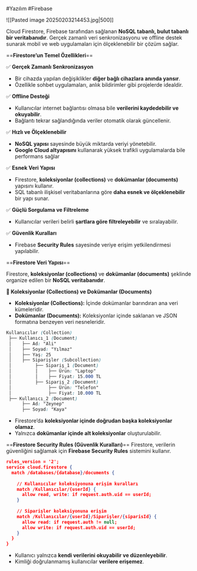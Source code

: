 #Yazılım #Firebase 


![[Pasted image 20250203214453.jpg|500]]


Cloud Firestore, Firebase tarafından sağlanan **NoSQL tabanlı, bulut tabanlı bir veritabanıdır**. Gerçek zamanlı veri senkronizasyonu ve offline destek sunarak mobil ve web uygulamaları için ölçeklenebilir bir çözüm sağlar.


==**Firestore’un Temel Özellikleri**==

✅ **Gerçek Zamanlı Senkronizasyon**

- Bir cihazda yapılan değişiklikler **diğer bağlı cihazlara anında yansır**.
- Özellikle sohbet uygulamaları, anlık bildirimler gibi projelerde idealdir.

✅ **Offline Desteği**

- Kullanıcılar internet bağlantısı olmasa bile **verilerini kaydedebilir ve okuyabilir**.
- Bağlantı tekrar sağlandığında veriler otomatik olarak güncellenir.

✅ **Hızlı ve Ölçeklenebilir**

- **NoSQL yapısı** sayesinde büyük miktarda veriyi yönetebilir.
- **Google Cloud altyapısını** kullanarak yüksek trafikli uygulamalarda bile performans sağlar

✅ **Esnek Veri Yapısı**

- Firestore, **koleksiyonlar (collections)** ve **dokümanlar (documents)** yapısını kullanır.
- SQL tabanlı ilişkisel veritabanlarına göre **daha esnek ve ölçeklenebilir** bir yapı sunar.

✅ **Güçlü Sorgulama ve Filtreleme**

- Kullanıcılar verileri belirli **şartlara göre filtreleyebilir** ve sıralayabilir.

✅ **Güvenlik Kuralları**

- Firebase **Security Rules** sayesinde veriye erişim yetkilendirmesi yapılabilir.


==**Firestore Veri Yapısı**==

Firestore, **koleksiyonlar (collections)** ve **dokümanlar (documents)** şeklinde organize edilen bir **NoSQL veritabanıdır**.


**📌 Koleksiyonlar (Collections) ve Dokümanlar (Documents)**
- **Koleksiyonlar (Collections):** İçinde dokümanlar barındıran ana veri kümeleridir.
- **Dokümanlar (Documents):** Koleksiyonlar içinde saklanan ve JSON formatına benzeyen veri nesneleridir.
```scss
Kullanıcılar (Collection)
 ├── Kullanıcı_1 (Document)
 │    ├── Ad: "Ali"
 │    ├── Soyad: "Yılmaz"
 │    ├── Yaş: 25
 │    ├── Siparişler (Subcollection)
 │         ├── Sipariş_1 (Document)
 │         │    ├── Ürün: "Laptop"
 │         │    ├── Fiyat: 15.000 TL
 │         ├── Sipariş_2 (Document)
 │              ├── Ürün: "Telefon"
 │              ├── Fiyat: 10.000 TL
 ├── Kullanıcı_2 (Document)
      ├── Ad: "Zeynep"
      ├── Soyad: "Kaya"

```
- Firestore’da **koleksiyonlar içinde doğrudan başka koleksiyonlar olamaz**.
- Yalnızca **dokümanlar içinde alt koleksiyonlar** oluşturulabilir.

==**Firestore Security Rules (Güvenlik Kuralları)**==
Firestore, verilerin güvenliğini sağlamak için **Firebase Security Rules** sistemini kullanır.
```json
rules_version = '2';
service cloud.firestore {
  match /databases/{database}/documents {
    
    // Kullanıcılar koleksiyonuna erişim kuralları
    match /Kullanıcılar/{userId} {
      allow read, write: if request.auth.uid == userId;
    }
    
    // Siparişler koleksiyonuna erişim
    match /Kullanıcılar/{userId}/Siparişler/{siparisId} {
      allow read: if request.auth != null;
      allow write: if request.auth.uid == userId;
    }
  }
}

```
- Kullanıcı yalnızca **kendi verilerini okuyabilir ve düzenleyebilir**.
- Kimliği doğrulanmamış kullanıcılar **verilere erişemez**.